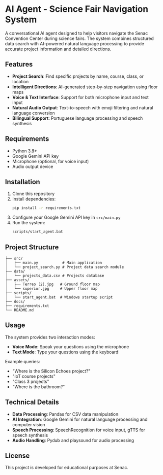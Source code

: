 # AI Agent - Science Fair Navigation System

A conversational AI agent designed to help visitors navigate the Senac Convention Center during science fairs. The system combines structured data search with AI-powered natural language processing to provide accurate project information and detailed directions.

## Features

- **Project Search**: Find specific projects by name, course, class, or location
- **Intelligent Directions**: AI-generated step-by-step navigation using floor maps
- **Voice & Text Interface**: Support for both microphone input and text input
- **Natural Audio Output**: Text-to-speech with emoji filtering and natural language conversion
- **Bilingual Support**: Portuguese language processing and speech synthesis

## Requirements

- Python 3.8+
- Google Gemini API key
- Microphone (optional, for voice input)
- Audio output device

## Installation

1. Clone this repository
2. Install dependencies:
   ```bash
   pip install -r requirements.txt
   ```
3. Configure your Google Gemini API key in `src/main.py`
4. Run the system:
   ```bash
   scripts/start_agent.bat
   ```

## Project Structure

```
├── src/
│   ├── main.py           # Main application
│   └── project_search.py # Project data search module
├── data/
│   └── projects_data.csv # Projects database
├── assets/
│   ├── Terreo (2).jpg   # Ground floor map
│   └── superior.jpg     # Upper floor map
├── scripts/
│   └── start_agent.bat  # Windows startup script
├── docs/
├── requirements.txt
└── README.md
```

## Usage

The system provides two interaction modes:
- **Voice Mode**: Speak your questions using the microphone
- **Text Mode**: Type your questions using the keyboard

Example queries:
- "Where is the Silicon Echoes project?"
- "IoT course projects"
- "Class 3 projects"
- "Where is the bathroom?"

## Technical Details

- **Data Processing**: Pandas for CSV data manipulation
- **AI Integration**: Google Gemini for natural language processing and computer vision
- **Speech Processing**: SpeechRecognition for voice input, gTTS for speech synthesis
- **Audio Handling**: Pydub and playsound for audio processing

## License

This project is developed for educational purposes at Senac.
